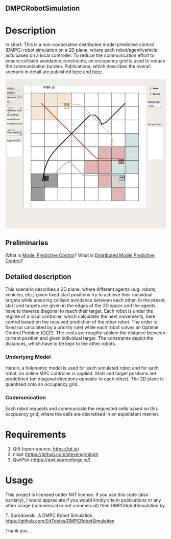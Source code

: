 ## DMPCRobotSimulation


# Description


In short: This is a non-cooperative distributed model predictive control (DMPC) robot simulation on a 2D plane, where each robot/agent/vehicle acts based on a local controller. To reduce the communication effort to ensure collision avoidance constraints, an occupancy grid is used to reduce the communication burden. Publications, which describes the overall scenario in detail are published [here](https://linkinghub.elsevier.com/retrieve/pii/S002002551830286X) and [here](https://www.mdpi.com/2076-3417/10/3/1007).

![Description](description/image60.png)

## Preliminaries

What is [Model Predictive Control](https://en.wikipedia.org/wiki/Model_predictive_control)?
What is [Distributed Model Predictive Control](https://ieeexplore.ieee.org/document/946306)?

## Detailed description 
This scenario describes a 2D plane, where different agents (e.g. robots, vehicles, etc.) given fixed start positions try to achieve their individual targets while ensuring collison avoidance between each other. In the preset, start and targets are given in the edges of the 2D space and the agents have to traverse diagonal to reach their target. Each robot is under the regime of a local controller, which calculates the next movements, here control based on the received prediction of the other robot. The order is fixed (or calculated by a priority rule) while each robot solves an Optimal Control Problem [(OCP)](https://en.wikipedia.org/wiki/Optimal_control). The costs are roughly spoken the distance between current position and given individual target. The constraints depict the distances, which have to be kept to the other robots. 
### Underlying Model
Herein, a holonomic model is used for each simulated robot and for each robot, an online MPC controller is applied. Start and target positions are predefined (on diagonal directions opposite to each other). The 2D plane is quantised onto an occupancy grid. 

### Communication
Each robot requests and communicate the requested cells based on this occpuancy grid, where the cells are discretised in an equidistant manner. 

# Requirements

1. Qt5 (open-source, https://qt.io)
2. nlopt (https://github.com/stevengj/nlopt)
3. QwtPlot (https://qwt.sourceforge.io/)

# Usage

This project is licensed under MIT license. If you use this code (also partially), I would appreciate if you would kindly cite in publications or any other usage (commercial or not commercial) then DMPCRobotSimulation by

T. Sprodowski, A DMPC Robot Simulation, https://github.com/SirTobias/DMPCRobotSimulation

Thank you.